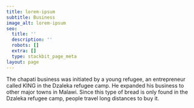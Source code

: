 ```yaml
---
title: lorem-ipsum
subtitle: Business
image_alt: lorem-ipsum
seo:
  title: ''
  description: ''
  robots: []
  extra: []
  type: stackbit_page_meta
layout: page
---
```

The chapati business was initiated by a young refugee, an entrepreneur called KING in the Dzaleka refugee camp. He expanded his business to other major towns in Malawi. Since this type of bread is only found in the Dzaleka refugee camp, people travel long distances to buy it.




